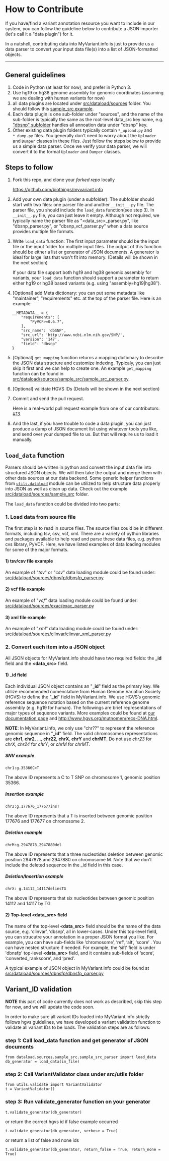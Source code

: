 # How to Contribute

If you have/find a variant annotation resource you want to include in our system, you can follow the guideline below to contribute a JSON importer (let's call it a "data plugin") for it.

In a nutshell, contributing data into MyVariant.info is just to provide us a data parser to convert your input data file(s) into a list of JSON-formatted objects.

----
## General guidelines
1. Code in Python (at least for now), and prefer in Python 3.
2. Use hg19 or hg38 genome assembly for genomic coordinates (assuming we are dealing with human variants for now)
3. all data plugins are located under [src/dataload/sources](src/dataload/sources) folder. You should follow this [sample_src example](src/dataload/sources/sample_src).
4. Each data plugin is one sub-folder under "sources", and the name of the sub-folder is typically the same as the root-level data_src key name, e.g. ["dbsnp" subfolder](/src/dataload/sources/dbsnp) handles all annoation data under "dbsnp" key.
5. Other existing data plugin folders typically contain `*_upload.py` and `*_dump.py` files. You generally don't need to worry about the `Uploader` and `Dumper` classes in these files. Just follow the steps below to provide us a simple data parser. Once we verify your data parser, we will convert it to the formal `Uploader` and `Dumper` classes.

## Steps to follow
1. Fork this repo, and clone your *forked repo* locally

    https://github.com/biothings/myvariant.info

2. Add your own data plugin (under a subfolder): The subfolder should start with two files: one parser file and another `__init__.py` file. The parser file, you should include the `load_data` function(see step 3). In `__init__.py` file, you can just leave it empty. Although not required, we typically name the parser file as "\<data_src\>_parser.py", like "dbsnp_parser.py", or "dbsnp_vcf_parser.py" when a data source provides multiple file formats.

3. Write `load_data` function: The first input parameter should be the input file or the input folder for multiple input files. The output of this function should be either a list or generator of JSON documents. A generator is ideal for large lists that won't fit into memory. (Details will be shown in the next section)
   
   If your data file support both hg19 and hg38 genomic assembly for variants, your `load_data` function should support a parameter to return either hg19 or hg38 based variants (e.g. using "assembly=hg19|hg38").

4. [Optional] add Meta dictionary: you can put some metadata like "maintainer", "requirements" etc. at the top of the parser file. Here is an example:
 ```
    __METADATA__ = {
        "requirements": [
            "PyVCF>=0.6.7",
        ],
        "src_name": 'dbSNP',
        "src_url": 'http://www.ncbi.nlm.nih.gov/SNP/',
        "version": '147',
        "field": "dbsnp"
    }
 ```

5. [Optional] `get_mapping` function returns a mapping dictionary to describe the JSON data structure and customize indexing. Typicaly, you can just skip it first and we can help to create one. An example `get_mapping` function can be found in [src/dataload/sources/sample_src/sample_src_parser.py](src/dataload/sources/sample_src/sample_src_parser.py).

6. [Optional] validate HGVS IDs (Details will be shown in the next section)

7. Commit and send the pull request.

   Here is a real-world pull request example from one of our contributors: [#13](https://github.com/biothings/myvariant.info/pull/13).

8. And the last, if you have trouble to code a data plugin, you can just produce a dump of JSON document list using whatever tools you like, and send over your dumped file to us. But that will require us to load it manually.

## `load_data` function
Parsers should be written in python and convert the input data file into structured JSON objects. We will then take the output and merge them with other data sources at our data backend. Some generic helper functions from [`utils.dataload`](src/utils/dataload) module can be utilized to help structure data properly into JSON as well as clean up data.
Check out the example [src/dataload/sources/sample_src](src/dataload/sources/sample_src) folder.

The `load_data` function could be divided into two parts:

### 1. Load data from source file
The first step is to read in source files. The source files could be in different formats, including tsv, csv, vcf, xml. There are a variety of python libraries and packages available to help read and parse these data files, e.g. python cvs library, PyVCF. Here, we have listed examples of data loading modules for some of the major formats.

#### 1) tsv/csv file example
An example of "*tsv*" or "*csv*" data loading module could be found under: [src/dataload/sources/dbnsfp/dbnsfp_parser.py](src/dataload/sources/dbnsfp/dbnsfp_parser.py)

#### 2) vcf file example
An example of "*vcf*" data loading module could be found under: [src/dataload/sources/exac/exac_parser.py](src/dataload/sources/exac/exac_parser.py)

#### 3) xml file example
An example of "*xml*" data loading module could be found under: [src/dataload/sources/clinvar/clinvar_xml_parser.py](src/dataload/sources/clinvar/clinvar_xml_parser.py)

### 2. Convert each item into a JSON object
All JSON objects for MyVariant.info should have two required fields: the **_id** field and the **<data_src\>** field.

#### 1) **_id** field
Each individual JSON object contains an "**_id**" field as the primary key. We utilize recommended nomenclature from Human Genome Variation Society (HGVS) to define the "**_id**" field in MyVariant.info. We use HGVS’s genomic reference sequence notation based on the current reference genome assembly (e.g. hg19 for human). The followings are brief representations of major types of sequence variants. More examples could be found at [our documentation page](http://docs.myvariant.info/en/latest/doc/data.html#id-field) and http://www.hgvs.org/mutnomen/recs-DNA.html.

**NOTE**: In MyVariant.info, we only use "chr??" to represent the reference genomic sequence in "**_id**" field. The valid chromosomes representations are **chr1**, **chr2**, ..., **chr22**, **chrX**, **chrY** and **chrMT**. Do not use *chr23* for *chrX*, *chr24* for *chrY*, or *chrM* for *chrMT*.


##### SNV example
	chr1:g.35366C>T

  The above ID represents a C to T SNP on chromosome 1, genomic position 35366.

##### Insertion example
	chr2:g.177676_177677insT

  The above ID represents that a T is inserted between genomic position 177676 and 177677 on chromosome 2.

##### Deletion example
  	chrM:g.2947878_2947880del

 The above ID represents that a three nucleotides deletion between genomic position 2947878 and 2947880 on chromosome M. Note that we don't include the deleted sequence in the _id field in this case.

##### Deletion/Insertion example
	chrX: g.14112_14117delinsTG

 The above ID represents that six nucleotides between genomic position 14112 and 14117 by TG

#### 2) Top-level **<data_src\>** field
The name of the top-level **<data_src\>** field should be the name of the data source, e.g. ‘clinvar’, ‘dbsnp’, all in lower-cases. Under this top-level field, you can strucutre your annotation in a proper JSON format you like. For example, you can have sub-fields like ‘chromosome’, ‘ref’, ‘alt’, ‘score’ . You can have nested structure if needed. For example, the ‘sift’ field is under 'dbnsfp' top-level **<data_src\>** field, and it contains sub-fields of ‘score’, ‘converted_rankscore’, and ‘pred’.

A typical example of JSON object in MyVariant.info could be found at [src/dataload/sources/dbnsfp/dbnsfp_parser.py](src/dataload/sources/dbnsfp/dbnsfp_parser.py)



## Variant_ID validation

**NOTE** this part of code currently does not work as described, skip this step for now, and we will update the code soon.

In order to make sure all variant IDs loaded into MyVariant.info strictly follows hgvs guidelines, we have developed a variant validation function to validate all variant IDs to be loads. The validation steps are as follows:


### step 1: Call load_data function and get generator of JSON documents


    from dataload.sources.sample_src.sample_src_parser import load_data
    db_generator = load_data(in_file)


### step 2: Call VariantValidator class under src/utils folder


    from utils.validate import VariantValidator
    t = VariantValidator()



### step 3: Run validate_generator function on your generator


    t.validate_generator(db_generator)


or return the correct hgvs id if false example occurred

    t.validate_generator(db_generator, verbose = True)


or return a list of false and none ids

    t.validate_generator(db_generator, return_false = True, return_none = True)


